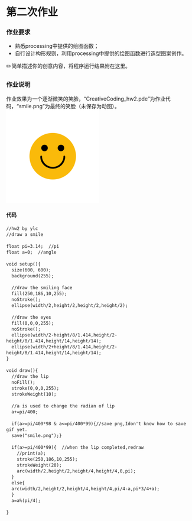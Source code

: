 # 第二次作业
### 作业要求

- 熟悉processing中提供的绘图函数；
- 自行设计构形规则，利用processing中提供的绘图函数进行造型图案创作。

✏️简单描述你的创意内容，将程序运行结果附在这里。
### 作业说明
作业效果为一个逐渐微笑的笑脸，“CreativeCoding_hw2.pde”为作业代码，“smile.png”为最终的笑脸（未保存为动图）。
<img src="https://github.com/dataiyang6/518030910258-Yuliangchun/blob/main/%5B%E7%AC%AC%E4%BA%8C%E6%AC%A1%E4%BD%9C%E4%B8%9A%EF%BC%9A%E5%88%9B%E6%84%8F%E7%BC%96%E7%A8%8B%E7%9A%84%E7%BB%93%E6%9E%84%E6%A8%A1%E5%BC%8F-%E5%88%9B%E6%84%8F%E7%BC%96%E7%A8%8B%E5%B7%A5%E5%85%B7%5D%E4%BD%9C%E4%B8%9A/smile.png" width="50%">

#### 代码
```
//hw2 by ylc
//draw a smile

float pi=3.14;  //pi
float a=0;  //angle

void setup(){
  size(600, 600);
  background(255);
  
  //draw the smiling face
  fill(250,186,10,255);
  noStroke();
  ellipse(width/2,height/2,height/2,height/2); 
  
  //draw the eyes
  fill(0,0,0,255);
  noStroke();
  ellipse(width/2-height/8/1.414,height/2-height/8/1.414,height/14,height/14);
  ellipse(width/2+height/8/1.414,height/2-height/8/1.414,height/14,height/14);
}

void draw(){
  //draw the lip 
  noFill();
  stroke(0,0,0,255);
  strokeWeight(10);
  
  //a is used to change the radian of lip
  a+=pi/400;
  
  if(a>=pi/400*98 & a<=pi/400*99){//save png,Idon't know how to save gif yet.
  save("smile.png");}
  
  if(a>=pi/400*99){  //when the lip completed,redraw 
    //print(a);
    stroke(250,186,10,255);
    strokeWeight(20);
    arc(width/2,height/2,height/4,height/4,0,pi);
  }
  else{
  arc(width/2,height/2,height/4,height/4,pi/4-a,pi*3/4+a);
  }
  a=a%(pi/4);
  
}
```
